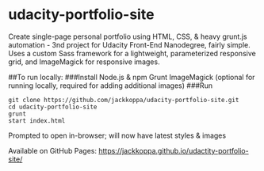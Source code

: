 # udacity-portfolio-site
Create single-page personal portfolio using HTML, CSS, & heavy grunt.js automation - 3nd project for Udacity Front-End Nanodegree, fairly simple. Uses a custom Sass framework for a lightweight, parameterized responsive grid, and ImageMagick for responsive images.

##To run locally:
###Install
Node.js & npm
Grunt
ImageMagick (optional for running locally, required for adding additional images)
###Run
```shell
git clone https://github.com/jackkoppa/udacity-portfolio-site.git
cd udacity-portfolio-site
grunt
start index.html
```
Prompted to open in-browser; will now have latest styles & images

Available on GitHub Pages: https://jackkoppa.github.io/udactity-portfolio-site/

